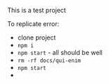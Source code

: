 This is a test project

To replicate error:

- clone project
- `npm i`
- `npm start` - all should be well
- `rm -rf docs/qui-enim`
- `npm start`
- 
